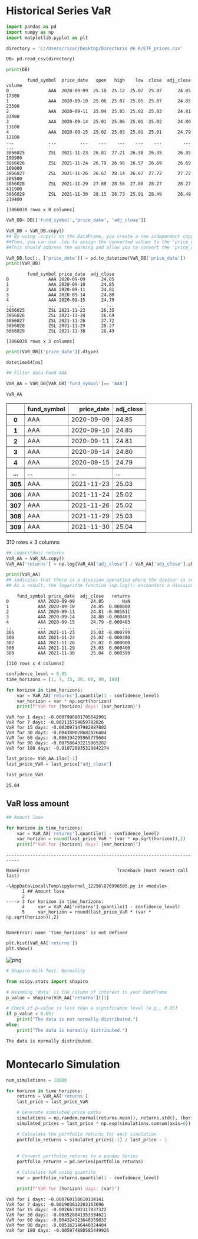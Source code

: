 # Historical Series VaR


```python
import pandas as pd
import numpy as np
import matplotlib.pyplot as plt
```


```python
directory = 'C:/Users/ricar/Desktop/Directorio de R/ETF_prices.csv'

DB= pd.read_csv(directory)

print(DB)
```

            fund_symbol  price_date   open   high    low  close  adj_close  volume
    0               AAA  2020-09-09  25.10  25.12  25.07  25.07      24.85   17300
    1               AAA  2020-09-10  25.06  25.07  25.05  25.07      24.85   23500
    2               AAA  2020-09-11  25.04  25.05  25.02  25.03      24.81   33400
    3               AAA  2020-09-14  25.01  25.06  25.01  25.02      24.80   13100
    4               AAA  2020-09-15  25.02  25.03  25.01  25.01      24.79   12100
    ...             ...         ...    ...    ...    ...    ...        ...     ...
    3866025         ZSL  2021-11-23  26.81  27.21  26.30  26.35      26.35  190900
    3866026         ZSL  2021-11-24  26.79  26.96  26.57  26.69      26.69  109000
    3866027         ZSL  2021-11-26  26.67  28.14  26.67  27.72      27.72  205500
    3866028         ZSL  2021-11-29  27.89  28.56  27.80  28.27      28.27  411900
    3866029         ZSL  2021-11-30  28.15  28.73  25.91  28.49      28.49  219400
    
    [3866030 rows x 8 columns]
    


```python
VaR_DB= DB[['fund_symbol','price_date', 'adj_close']]

VaR_DB = VaR_DB.copy()
## By using .copy() on the DataFrame, you create a new independent copy that can be modified without affecting the original data.
##Then, you can use .loc to assign the converted values to the 'price_date' column.
##This should address the warning and allow you to convert the 'price_date' column to datetime format in the VaR_DB DataFrame.

VaR_DB.loc[:, ['price_date']] = pd.to_datetime(VaR_DB['price_date'])
print(VaR_DB)
```

            fund_symbol price_date  adj_close
    0               AAA 2020-09-09      24.85
    1               AAA 2020-09-10      24.85
    2               AAA 2020-09-11      24.81
    3               AAA 2020-09-14      24.80
    4               AAA 2020-09-15      24.79
    ...             ...        ...        ...
    3866025         ZSL 2021-11-23      26.35
    3866026         ZSL 2021-11-24      26.69
    3866027         ZSL 2021-11-26      27.72
    3866028         ZSL 2021-11-29      28.27
    3866029         ZSL 2021-11-30      28.49
    
    [3866030 rows x 3 columns]
    


```python
print(VaR_DB[('price_date')].dtype)
```

    datetime64[ns]
    


```python
## Filter data Fund AAA

VaR_AA = VaR_DB[VaR_DB['fund_symbol']== 'AAA']

VaR_AA
```




<div>
<style scoped>
    .dataframe tbody tr th:only-of-type {
        vertical-align: middle;
    }

    .dataframe tbody tr th {
        vertical-align: top;
    }

    .dataframe thead th {
        text-align: right;
    }
</style>
<table border="1" class="dataframe">
  <thead>
    <tr style="text-align: right;">
      <th></th>
      <th>fund_symbol</th>
      <th>price_date</th>
      <th>adj_close</th>
    </tr>
  </thead>
  <tbody>
    <tr>
      <th>0</th>
      <td>AAA</td>
      <td>2020-09-09</td>
      <td>24.85</td>
    </tr>
    <tr>
      <th>1</th>
      <td>AAA</td>
      <td>2020-09-10</td>
      <td>24.85</td>
    </tr>
    <tr>
      <th>2</th>
      <td>AAA</td>
      <td>2020-09-11</td>
      <td>24.81</td>
    </tr>
    <tr>
      <th>3</th>
      <td>AAA</td>
      <td>2020-09-14</td>
      <td>24.80</td>
    </tr>
    <tr>
      <th>4</th>
      <td>AAA</td>
      <td>2020-09-15</td>
      <td>24.79</td>
    </tr>
    <tr>
      <th>...</th>
      <td>...</td>
      <td>...</td>
      <td>...</td>
    </tr>
    <tr>
      <th>305</th>
      <td>AAA</td>
      <td>2021-11-23</td>
      <td>25.03</td>
    </tr>
    <tr>
      <th>306</th>
      <td>AAA</td>
      <td>2021-11-24</td>
      <td>25.02</td>
    </tr>
    <tr>
      <th>307</th>
      <td>AAA</td>
      <td>2021-11-26</td>
      <td>25.02</td>
    </tr>
    <tr>
      <th>308</th>
      <td>AAA</td>
      <td>2021-11-29</td>
      <td>25.03</td>
    </tr>
    <tr>
      <th>309</th>
      <td>AAA</td>
      <td>2021-11-30</td>
      <td>25.04</td>
    </tr>
  </tbody>
</table>
<p>310 rows × 3 columns</p>
</div>




```python
## Logarithmic returns
VaR_AA = VaR_AA.copy()
VaR_AA['returns'] = np.log(VaR_AA['adj_close'] / VaR_AA['adj_close'].shift(1))

print(VaR_AA)
## indicates that there is a division operation where the divisor is zero, resulting in a division by zero. 
## As a result, the logarithm function (np.log()) encounters a division by zero, which is not a valid mathematical operation.
```

        fund_symbol price_date  adj_close   returns
    0           AAA 2020-09-09      24.85       NaN
    1           AAA 2020-09-10      24.85  0.000000
    2           AAA 2020-09-11      24.81 -0.001611
    3           AAA 2020-09-14      24.80 -0.000403
    4           AAA 2020-09-15      24.79 -0.000403
    ..          ...        ...        ...       ...
    305         AAA 2021-11-23      25.03 -0.000799
    306         AAA 2021-11-24      25.02 -0.000400
    307         AAA 2021-11-26      25.02  0.000000
    308         AAA 2021-11-29      25.03  0.000400
    309         AAA 2021-11-30      25.04  0.000399
    
    [310 rows x 4 columns]
    


```python
confidence_level = 0.95
time_horizons = [1, 7, 15, 30, 60, 90, 180] 
```


```python
for horizon in time_horizons:
    var = VaR_AA['returns'].quantile(1 - confidence_level)
    var_horizon = var * np.sqrt(horizon)
    print(f"VaR for {horizon} days: {var_horizon}")
```

    VaR for 1 days: -0.0007996801705642901
    VaR for 7 days: -0.002115754859702826
    VaR for 15 days: -0.003097147982887802
    VaR for 30 days: -0.004380028682076404
    VaR for 60 days: -0.006194295965775604
    VaR for 90 days: -0.007586432215965282
    VaR for 180 days: -0.010728835329842274
    


```python
last_price= VaR_AA.iloc[-1]
last_price_VaR = last_price["adj_close"]

last_price_VaR
```




    25.04



## VaR loss amount


```python
## Amount lose

for horizon in time_horizons:
    var = VaR_AA['returns'].quantile(1 - confidence_level)
    var_horizon = round(last_price_VaR * (var * np.sqrt(horizon)),2)
    print(f"VaR for {horizon} days: {var_horizon}")
```


    ---------------------------------------------------------------------------

    NameError                                 Traceback (most recent call last)

    ~\AppData\Local\Temp\ipykernel_12256\876996505.py in <module>
          1 ## Amount lose
          2 
    ----> 3 for horizon in time_horizons:
          4     var = VaR_AA['returns'].quantile(1 - confidence_level)
          5     var_horizon = round(last_price_VaR * (var * np.sqrt(horizon)),2)
    

    NameError: name 'time_horizons' is not defined



```python
plt.hist(VaR_AA['returns'])
plt.show()
```


    
![png](output_12_0.png)
    



```python
# Shapiro-Wilk Test: Normality

from scipy.stats import shapiro

# Assuming 'data' is the column of interest in your DataFrame
p_value = shapiro(VaR_AA['returns'])[1]

# Check if p-value is less than a significance level (e.g., 0.05)
if p_value < 0.05:
    print("The data is not normally distributed.")
else:
    print("The data is normally distributed.")
```

    The data is normally distributed.
    

#  Montecarlo Simulation


```python
num_simulations = 10000
```


```python
for horizon in time_horizons:
    returns = VaR_AA['returns']
    last_price = last_price_VaR

    # Generate simulated price paths
    simulations = np.random.normal(returns.mean(), returns.std(), (horizon, num_simulations))
    simulated_prices = last_price * np.exp(simulations.cumsum(axis=0))

    # Calculate the portfolio returns for each simulation
    portfolio_returns = simulated_prices[-1] / last_price - 1
    
    
    # Convert portfolio_returns to a pandas Series
    portfolio_returns = pd.Series(portfolio_returns)

    # Calculate VaR using quantile
    var = portfolio_returns.quantile(1 - confidence_level)

    print(f"VaR for {horizon} days: {var}")
```

    VaR for 1 days: -0.000760150610134141
    VaR for 7 days: -0.001903612203163696
    VaR for 15 days: -0.002667102317837322
    VaR for 30 days: -0.003528841353334621
    VaR for 60 days: -0.004324323648359833
    VaR for 90 days: -0.005162146440324404
    VaR for 180 days: -0.005974880585449926
    


```python

```
